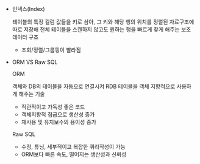 - 인덱스(Index)
    
    테이블의 특정 컬럼 값들을 키로 삼아, 그 키와 해당 행의 위치를 정렬된 자료구조에 따로 저장해 전체 테이블을 스캔하지 않고도 원하는 행을 빠르게 찾게 해주는 보조 데이터 구조
    
    - 조회/정렬/그룹핑이 빨라짐

    
- ORM VS Raw SQL
    
    ORM
    
    객체와 DB의 테이블을 자동으로 연결시켜 RDB 테이블을 객체 지향적으로 사용하게 해주는 기술
    
    - 직관적이고 가독성 좋은 코드
    - 객체지향적 접급으로 생산성 증가
    - 재사용 및 유지보수의 용이성 증가
    
    Raw SQL
    
    - 수정, 튜닝, 세부적이고 복잡한 쿼리작성이 가능
    - ORM보다 빠른 속도, 떨어지는 생산성과 신뢰성